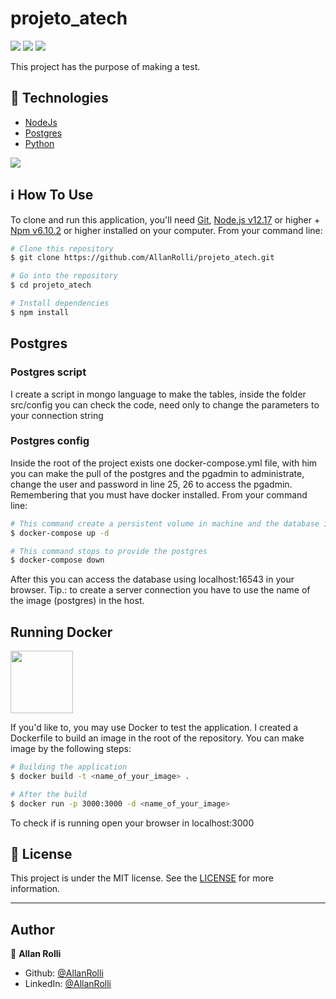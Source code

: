 # projeto_atech

<img src="https://img.shields.io/github/languages/code-size/AllanRolli/projeto_atech?style=plastic"/> <img src="https://img.shields.io/github/license/AllanRolli/projeto_atech?style=plastic"/> <img src="https://img.shields.io/github/license/AllanRolli/projeto_atech">

This project has the purpose of making a test.

## :rocket: Technologies

- [NodeJs](https://nodejs.org/en/)
- [Postgres](https://www.postgresql.org/)
- [Python](https://www.python.org/)

<img src="https://www.opus-software.com.br/wp-content/uploads/2018/09/nodejs.jpg">

## :information_source: How To Use

To clone and run this application, you'll need [Git](https://git-scm.com), [Node.js v12.17](https://nodejs.org/en/) or higher + [Npm v6.10.2](https://www.npmjs.com/get-npm) or higher installed on your computer. From your command line:

```bash
# Clone this repository
$ git clone https://github.com/AllanRolli/projeto_atech.git

# Go into the repository
$ cd projeto_atech

# Install dependencies
$ npm install
```

## Postgres

### Postgres script

I create a script in mongo language to make the tables, inside the folder src/config you can check the code, need only to change the parameters to your connection string

### Postgres config

Inside the root of the project exists one docker-compose.yml file, with him you can make the pull of the postgres and the pgadmin to administrate, change the user and password in line 25, 26 to access the pgadmin.
Remembering that you must have docker installed. From your command line:


```bash
# This command create a persistent volume in machine and the database instead
$ docker-compose up -d

# This command stops to provide the postgres
$ docker-compose down
```
After this you can access the database using localhost:16543 in your browser.
Tip.: to create a server connection you have to use the name of the image (postgres) in the host.

## Running Docker

<img src="https://www.mundodocker.com.br/wp-content/uploads/2015/06/docker_facebook_share.png" width="100" height="100">

If you'd like to, you may use Docker to test the application. I created a Dockerfile to build an image in the root of the repository.
You can make image by the following steps:

```bash
# Building the application
$ docker build -t <name_of_your_image> .

# After the build
$ docker run -p 3000:3000 -d <name_of_your_image>
```
To check if is running open your browser in localhost:3000

## :memo: License

This project is under the MIT license. See the [LICENSE](https://github.com/AllanRolli/projeto_atech/blob/master/LICENSE) for more information.

---

## Author

👤 **Allan Rolli**

- Github: [@AllanRolli](https://github.com/AllanRolli)
- LinkedIn: [@AllanRolli](https://www.linkedin.com/in/allan-rolli-a66198106/)